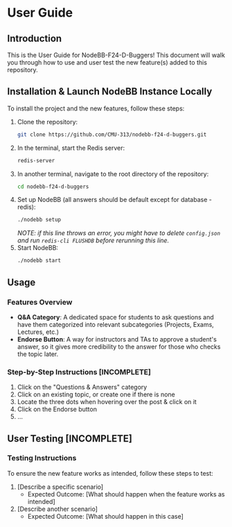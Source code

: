 # User Guide

## Introduction

This is the User Guide for NodeBB-F24-D-Buggers! This document will walk you through how to use and user test the new feature(s) added to this repository.

## Installation & Launch NodeBB Instance Locally
To install the project and the new features, follow these steps:
1. Clone the repository:
    ```bash
    git clone https://github.com/CMU-313/nodebb-f24-d-buggers.git
    ```
2. In the terminal, start the Redis server:
     ```bash
    redis-server
    ```
3. In another terminal, navigate to the root directory of the repository:
    ```bash
    cd nodebb-f24-d-buggers
    ```
4. Set up NodeBB (all answers should be default except for database - redis):
    ```bash
    ./nodebb setup
    ```
    *NOTE: if this line throws an error, you might have to delete `config.json` and run `redis-cli FLUSHDB` before rerunning this line.*
5. Start NodeBB:
    ```bash
    ./nodebb start
    ```

## Usage

### Features Overview
- **Q&A Category**: A dedicated space for students to ask questions and have them categorized into relevant subcategories (Projects, Exams, Lectures, etc.)
- **Endorse Button**: A way for instructors and TAs to approve a student's answer, so it gives more credibility to the answer for those who checks the topic later.

### Step-by-Step Instructions [INCOMPLETE]
1. Click on the "Questions & Answers" category
2. Click on an existing topic, or create one if there is none
3. Locate the three dots when hovering over the post & click on it
4. Click on the Endorse button
5. ...

## User Testing [INCOMPLETE]

### Testing Instructions
To ensure the new feature works as intended, follow these steps to test:
1. [Describe a specific scenario]
   - Expected Outcome: [What should happen when the feature works as intended]
2. [Describe another scenario]
   - Expected Outcome: [What should happen in this case]
